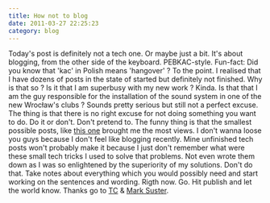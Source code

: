 ```yaml
---
title: How not to blog
date: 2011-03-27 22:25:23
category: blog
---
```


Today's post is definitely not a tech one. Or maybe just a bit. It's
about blogging, from the other side of the keyboard. PEBKAC-style.
Fun-fact: Did you know that 'kac' in Polish means 'hangover' ? To the
point. I realised that I have dozens of posts in the state of started
but definitely not finished. Why is that so ? Is it that I am superbusy
with my new work ? Kinda. Is that that I am the guy responsible for the
installation of the sound system in one of the new Wrocław's clubs ?
Sounds pretty serious but still not a perfect excuse. The thing is that
there is no right excuse for not doing something you want to do. Do it
or don't. Don't pretend to. The funny thing is that the smallest
possible posts, like
[this one](/2011/01/29/netbeans-6-9-rails-3-ubuntu-10-10/) brought me
the most views. I don't wanna loose you guys because I don't feel like
blogging recently. Mine unfinished tech posts won't probably make it
because I just don't remember what were these small tech tricks I used
to solve that problems. Not even wrote them down as I was so enlightened
by the superiority of my solutions. Don't do that. Take notes about
everything which you would possibly need and start working on the
sentences and wording. Rigth now. Go. Hit publish and let the world
know. Thanks go to
[TC](http://techcrunch.com/2011/03/27/why-startups-need-to-blog-and-what-to-talk-about/)
& [Mark Suster](http://techcrunch.com/author/marksuster/).
